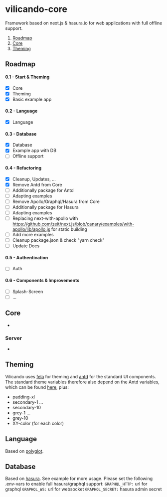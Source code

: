 # vilicando-core

Framework based on next.js & hasura.io for web applications with full offline support.

1. [Roadmap](#roadmap)
2. [Core](#core)
3. [Theming](#theming)

## Roadmap

#### 0.1 - Start & Theming

- [x] Core
- [x] Theming
- [x] Basic example app

#### 0.2 - Language

- [x] Language

#### 0.3 - Database

- [x] Database
- [x] Example app with DB
- [ ] Offline support

#### 0.4 - Refactoring

- [x] Cleanup, Updates, ...
- [x] Remove Antd from Core
- [ ] Additionally package for Antd
- [ ] Adapting examples
- [ ] Remove Apollo/Graphql/Hasura from Core
- [ ] Additionally package for Hasura
- [ ] Adapting examples
- [ ] Replacing next-with-apollo with https://github.com/zeit/next.js/blob/canary/examples/with-apollo/lib/apollo.js for static building
- [ ] Add more examples
- [ ] Cleanup package.json & check "yarn check"
- [ ] Update Docs

#### 0.5 - Authentication

- [ ] Auth

#### 0.6 - Components & Improvements

- [ ] Splash-Screen
- [ ] ...

## Core

-

### Server

-

## Theming

Vilicando uses [fela](http://fela.js.org) for theming and [antd](https://ant.design/) for the standard UI components. The standard theme variables therefore also depend on the Antd variables, which can be found [here](https://github.com/ant-design/ant-design/blob/master/components/style/themes/default.less), plus:

- padding-xl
- secondary-1
  ...
- secondary-10
- grey-1
  ...
- grey-10
- XY-color (for each color)

## Language

Based on [polyglot](https://github.com/airbnb/polyglot.js#options-overview).

## Database

Based on [hasura](https://hasura.io).
See example for more usage.
Please set the following .env-vars to enable full hasura/graphql support:
`GRAPHQL_HTTP:` url for graphql
`GRAPHQL_WS:` url for websocket
`GRAPHQL_SECRET:` hasura admin secret
